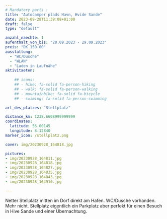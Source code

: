 ```yaml
---
# Mandatory parts :
title: "Autocamper plads Havn, Hvide Sande"
date: 2023-09-28T11:39:08+01:00
draft: false
type: "default"

anzahl_naechte: 1
aufenthalt_von_bis: "28.09.2023 - 29.09.2023"
preis: "DK 150.00"
ausstattung:
  - "WC/Dusche"
  - "WLAN"
  - "Laden in Laufnähe"
aktivitaeten:
  
    ## icons:
    ## - hike: fa-solid fa-person-hiking
    ## - walk: fa-solid fa-person-walking
    ## - mountainbike: fa-solid fa-bicycle
    ## - swiming: fa-solid fa-person-swimming

art_des_platzes: "Stellplatz"

distance_km: 1238.6608999999999
coordinates:
  latitude: 56.00145
  longitude: 8.12840
marker_icon: /stellplatz.png

cover: img/20230928_164818.jpg

pictures: 
- img/20230928_164811.jpg
- img/20230928_164818.jpg
- img/20230928_164827.jpg
- img/20230928_164835.jpg
- img/20230928_164843.jpg
- img/20230928_164910.jpg

---
```

Netter Stellplatz mitten im Dorf direkt am Hafen. WC/Dusche vorhanden. Mehr nicht. Stellplatz eigentlich ein Parkplatz aber perfekt für einen Besuch in Hive Sande und einer Übernachtung.